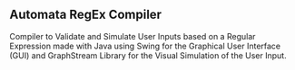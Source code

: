 ## Automata RegEx Compiler
Compiler to Validate and Simulate User Inputs based on a Regular Expression made with Java using Swing for the Graphical User Interface (GUI) and GraphStream Library for the Visual Simulation of the User Input.

